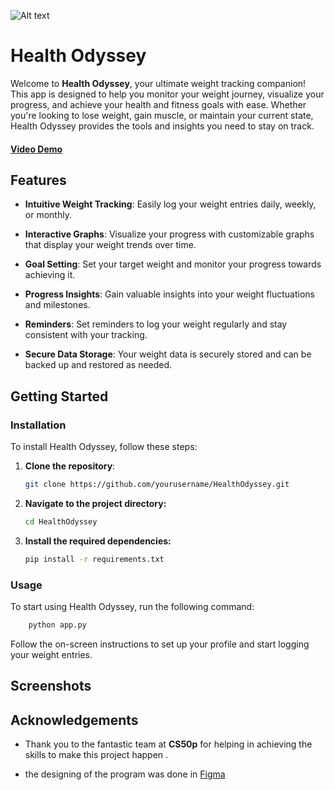 ![Alt text](https://github.com/ArshiaSotoode/weght-tracker-cs50p/blob/main/original-33a3566209695a7a26ef71d5302834c8.png "a title")

# Health Odyssey

Welcome to **Health Odyssey**, your ultimate weight tracking companion! This app is designed to help you monitor your weight journey, visualize your progress, and achieve your health and fitness goals with ease. Whether you're looking to lose weight, gain muscle, or maintain your current state, Health Odyssey provides the tools and insights you need to stay on track.

#### [Video Demo](https://cs50.harvard.edu/python/2022/project/)

## Features

- **Intuitive Weight Tracking**: Easily log your weight entries daily, weekly, or monthly.

- **Interactive Graphs**: Visualize your progress with customizable graphs that display your weight trends over time.

- **Goal Setting**: Set your target weight and monitor your progress towards achieving it.

- **Progress Insights**: Gain valuable insights into your weight fluctuations and milestones.

- **Reminders**: Set reminders to log your weight regularly and stay consistent with your tracking.

- **Secure Data Storage**: Your weight data is securely stored and can be backed up and restored as needed.

## Getting Started

### Installation

To install Health Odyssey, follow these steps:

1. **Clone the repository**:
   ```bash
   git clone https://github.com/yourusername/HealthOdyssey.git
   ```
2. **Navigate to the project directory:**
   ```bash
   cd HealthOdyssey
   ```
3. **Install the required dependencies:**
   ```bash
   pip install -r requirements.txt
   ```

### Usage

To start using Health Odyssey, run the following command:

```bash
    python app.py
```

Follow the on-screen instructions to set up your profile and start logging your weight entries.

## Screenshots

## Acknowledgements

- Thank you to the fantastic team at **CS50p** for helping in achieving the skills to make this project happen .

- the designing of the program was done in [Figma](https://www.figma.com/)

